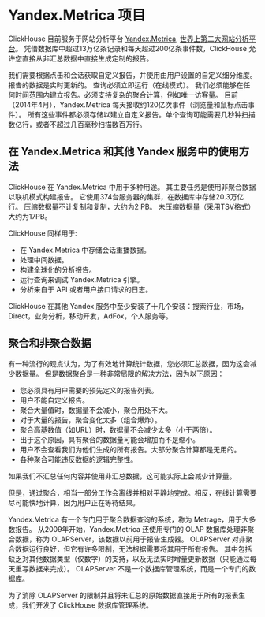 # Yandex.Metrica 项目

ClickHouse 目前服务于网站分析平台 [Yandex.Metrica](https://metrika.yandex.ru/), [世界上第二大网站分析平台](http://w3techs.com/technologies/overview/traffic_analysis/all)。 凭借数据库中超过13万亿条记录和每天超过200亿条事件数，ClickHouse 允许您直接从非汇总数据中直接生成定制的报告。

我们需要根据点击和会话获取自定义报告，并使用由用户设置的自定义细分维度。报告的数据是实时更新的。 查询必须立即运行（在线模式）。 我们必须能够在任何时间范围内建立报告。必须支持复杂的聚合计算，例如唯一访客量。
目前（2014年4月），Yandex.Metrica 每天接收约120亿次事件（浏览量和鼠标点击事件）。 所有这些事件都必须存储以建立自定义报告。单个查询可能需要几秒钟扫描数亿行，或者不超过几百毫秒扫描数百万行。

## 在 Yandex.Metrica 和其他 Yandex 服务中的使用方法

ClickHouse 在 Yandex.Metrica 中用于多种用途。
其主要任务是使用非聚合数据以联机模式构建报告。 它使用374台服务器的集群，在数据库中存储20.3万亿行。 压缩数据量不计复制和复制，大约为2 PB。 未压缩数据量（采用TSV格式）大约为17PB。

ClickHouse 同样用于:

- 在 Yandex.Metrica 中存储会话重播数据。
- 处理中间数据。
- 构建全球化的分析报告。
- 运行查询来调试 Yandex.Metrica 引擎。
- 分析来自于 API 或者用户接口请求的日志。

ClickHouse 在其他 Yandex 服务中至少安装了十几个安装：搜索行业，市场，Direct，业务分析，移动开发，AdFox，个人服务等。

## 聚合和非聚合数据

有一种流行的观点认为，为了有效地计算统计数据，您必须汇总数据，因为这会减少数据量。
但是数据聚合是一种非常局限的解决方法，因为以下原因：

- 您必须具有用户需要的预先定义的报告列表。
- 用户不能自定义报告。
- 聚合大量值时，数据量不会减小，聚合用处不大。
- 对于大量的报告，聚合变化太多（组合爆炸）。
- 聚合高基数值（如URL）时，数据量不会减少太多（小于两倍）。
- 出于这个原因，具有聚合的数据量可能会增加而不是缩小。
- 用户不会查看我们为他们生成的所有报告。大部分聚合计算都是无用的。
- 各种聚合可能违反数据的逻辑完整性。

如果我们不汇总任何内容并使用非汇总数据，这可能实际上会减少计算量。

但是，通过聚合，相当一部分工作会离线并相对平静地完成。相反，在线计算需要尽可能快地计算，因为用户正在等待结果。

Yandex.Metrica 有一个专门用于聚合数据查询的系统，称为 Metrage，用于大多数报告。
从2009年开始，Yandex.Metrica 还使用专门的 OLAP 数据库处理非聚合数据，称为 OLAPServer，该数据以前用于报告生成器。
OLAPServer 对非聚合数据运行良好，但它有许多限制，无法根据需要将其用于所有报告。 其中包括缺乏对其他数据类型（仅数字）的支持，以及无法实时增量更新数据（只能通过每天重写数据来完成）。 OLAPServer 不是一个数据库管理系统，而是一个专门的数据库。

为了消除 OLAPServer 的限制并且将未汇总的原始数据直接用于所有的报表生成，我们开发了 ClickHouse 数据库管理系统。

